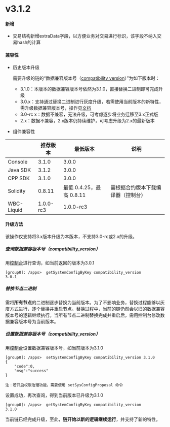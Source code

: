 # v3.1.2

#### 新增

* 交易结构新增extraData字段，以方便业务对交易进行标识，该字段不纳入交易hash的计算

#### 兼容性

* 历史版本升级

  需要升级的链的“数据兼容版本号（[compatibility_version](https://fisco-bcos-doc.readthedocs.io/zh_CN/latest/docs/change_log/3_1_2.html#id5)）”为如下版本时：

  * 3.1.0：本版本的数据兼容版本号依然为3.1.0，直接替换二进制即可完成升级
  * 3.0.x：支持通过替换二进制进行灰度升级，若需使用当前版本的新特性，需升级数据兼容版本号，操作见[文档](https://fisco-bcos-doc.readthedocs.io/zh_CN/latest/docs/change_log/3_1_1.html#id5)
  * 3.0-rc x：数据不兼容，无法升级，可考虑逐步将业务迁移至3.x正式版
  * 2.x：数据不兼容，2.x版本仍持续维护，可考虑升级为2.x的最新版本

* 组件兼容性

|            | 推荐版本  | 最低版本                 | 说明                               |
| ---------- | --------- | ------------------------ | ---------------------------------- |
| Console    | 3.1.0     | 3.0.0                    |                                    |
| Java SDK   | 3.1.2     | 3.0.0                    |                                    |
| CPP SDK    | 3.1.0     | 3.0.0                    |                                    |
| Solidity   | 0.8.11    | 最低 0.4.25，最高 0.8.11 | 需根据合约版本下载编译器（控制台） |
| WBC-Liquid | 1.0.0-rc3 | 1.0.0-rc3                |                                    |

#### 升级方法

该操作仅支持将3.x版本升级为本版本，不支持3.0-rc或2.x的升级。

##### 查询数据兼容版本号（compatibility_version）

用[控制台](https://fisco-bcos-doc.readthedocs.io/zh_CN/latest/docs/develop/console/console_commands.html#getsystemconfigbykey)进行查询，如当前返回的版本为3.0.1

``` 
[group0]: /apps>  getSystemConfigByKey compatibility_version
3.0.1
```

##### 替换节点二进制

需将**所有节点**的二进制逐步替换为当前版本。为了不影响业务，替换过程能够以灰度方式进行，逐个替换并重启节点。替换过程中，当前的链仍然会以旧的数据兼容版本号的逻辑继续执行。当所有节点二进制替换完成并重启后，需用控制台修改数据兼容版本号为当前版本。

##### 设置数据兼容版本号（compatibility_version）

用[控制台](https://fisco-bcos-doc.readthedocs.io/zh_CN/latest/docs/develop/console/console_commands.html#setsystemconfigbykey)设置数据兼容版本号，如当前版本为3.1.0

```
[group0]: /apps>  setSystemConfigByKey compatibility_version 3.1.0
{
    "code":0,
    "msg":"success"
}

注：若开启权限治理功能，需要使用 setSysConfigProposal 命令
```

设置成功，再次查询，得到当前版本已升级为3.1.0

``` 
[group0]: /apps>  getSystemConfigByKey compatibility_version
3.1.0
```

当前链已经完成升级，至此，**链开始以新的逻辑继续运行**，并支持了新的特性。
